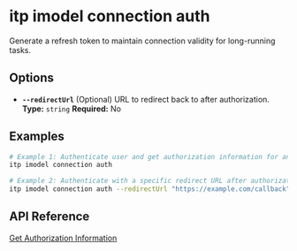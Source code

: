 # itp imodel connection auth

Generate a refresh token to maintain connection validity for long-running tasks.

## Options

- **`--redirectUrl`**
  (Optional) URL to redirect back to after authorization.  
  **Type:** `string` **Required:** No

## Examples

```bash
# Example 1: Authenticate user and get authorization information for an iModel connection
itp imodel connection auth

# Example 2: Authenticate with a specific redirect URL after authorization
itp imodel connection auth --redirectUrl "https://example.com/callback"
```

## API Reference

[Get Authorization Information](https://developer.bentley.com/apis/synchronization/operations/get-authorization-information/)
